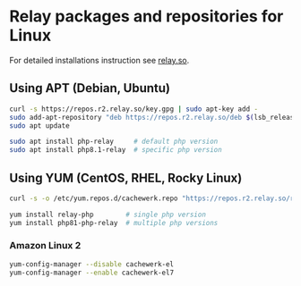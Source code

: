 # Relay packages and repositories for Linux

For detailed installations instruction see [relay.so](https://relay.so/docs/installation).

## Using APT (Debian, Ubuntu)

```bash
curl -s https://repos.r2.relay.so/key.gpg | sudo apt-key add -
sudo add-apt-repository "deb https://repos.r2.relay.so/deb $(lsb_release -cs) main"
sudo apt update

sudo apt install php-relay     # default php version
sudo apt install php8.1-relay  # specific php version
```

## Using YUM (CentOS, RHEL, Rocky Linux)

```bash
curl -s -o /etc/yum.repos.d/cachewerk.repo "https://repos.r2.relay.so/rpm/el.repo"

yum install relay-php        # single php version
yum install php81-php-relay  # multiple php versions
```

### Amazon Linux 2

```bash
yum-config-manager --disable cachewerk-el
yum-config-manager --enable cachewerk-el7
```
